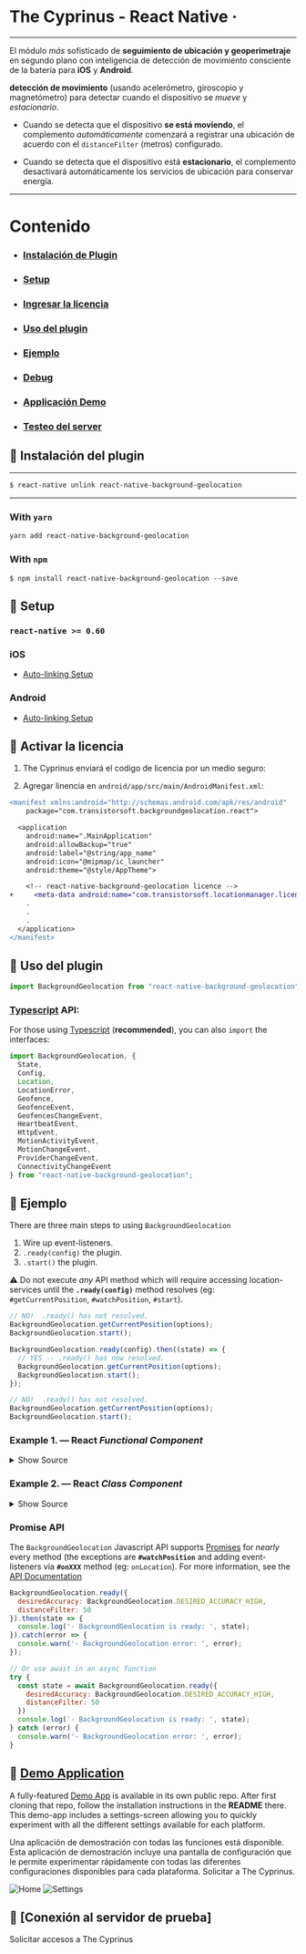 The Cyprinus - React Native &middot;
============================================================================


-------------------------------------------------------------------------------

El módulo *más* sofisticado de **seguimiento de ubicación y geoperimetraje** en segundo plano con inteligencia de detección de movimiento consciente de la batería para **iOS** y **Android**.

**detección de movimiento** (usando acelerómetro, giroscopio y magnetómetro) para detectar cuando el dispositivo se *mueve* y *estacionario*.

- Cuando se detecta que el dispositivo **se está moviendo**, el complemento *automáticamente* comenzará a registrar una ubicación de acuerdo con el `distanceFilter` (metros) configurado.

- Cuando se detecta que el dispositivo está **estacionario**, el complemento desactivará automáticamente los servicios de ubicación para conservar energía.


----------------------------------------------------------------------------

# Contenido
- ### [Instalación de Plugin](#large_blue_diamond-installing-the-plugin)
- ### [Setup](#large_blue_diamond-setup-guides)
- ### [Ingresar la licencia](#large_blue_diamond-configure-your-license)
- ### [Uso del plugin](#large_blue_diamond-using-the-plugin)
- ### [Ejemplo](#large_blue_diamond-example)
- ### [Debug](../../wiki/Debugging)
- ### [Applicación Demo](#large_blue_diamond-demo-application)
- ### [Testeo del server](#large_blue_diamond-simple-testing-server)

## :large_blue_diamond: Instalación del plugin

-------------------------------------------------------------

```bash
$ react-native unlink react-native-background-geolocation
```

-------------------------------------------------------------

### With `yarn`

```bash
yarn add react-native-background-geolocation
```

### With `npm`
```
$ npm install react-native-background-geolocation --save
```

## :large_blue_diamond: Setup

### `react-native >= 0.60`

### iOS
- [Auto-linking Setup](help/INSTALL-IOS-AUTO.md)

### Android
- [Auto-linking Setup](help/INSTALL-ANDROID-AUTO.md)


## :large_blue_diamond: Activar la licencia

1. The Cyprinus enviará el codigo de licencia por un medio seguro:

2. Agregar linencia en  `android/app/src/main/AndroidManifest.xml`:

```diff
<manifest xmlns:android="http://schemas.android.com/apk/res/android"
    package="com.transistorsoft.backgroundgeolocation.react">

  <application
    android:name=".MainApplication"
    android:allowBackup="true"
    android:label="@string/app_name"
    android:icon="@mipmap/ic_launcher"
    android:theme="@style/AppTheme">

    <!-- react-native-background-geolocation licence -->
+     <meta-data android:name="com.transistorsoft.locationmanager.license" android:value="YOUR_LICENCE_KEY_HERE" />
    .
    .
    .
  </application>
</manifest>
```

## :large_blue_diamond: Uso del plugin ##

```javascript
import BackgroundGeolocation from "react-native-background-geolocation";
```

### [Typescript](https://facebook.github.io/react-native/blog/2018/05/07/using-typescript-with-react-native) API:

For those using [Typescript](https://facebook.github.io/react-native/blog/2018/05/07/using-typescript-with-react-native) (__recommended__), you can also `import` the interfaces:
```javascript
import BackgroundGeolocation, {
  State,
  Config,
  Location,
  LocationError,
  Geofence,
  GeofenceEvent,
  GeofencesChangeEvent,
  HeartbeatEvent,
  HttpEvent,
  MotionActivityEvent,
  MotionChangeEvent,
  ProviderChangeEvent,
  ConnectivityChangeEvent
} from "react-native-background-geolocation";

```

## :large_blue_diamond: Ejemplo

There are three main steps to using `BackgroundGeolocation`
1. Wire up event-listeners.
2. `.ready(config)` the plugin.
3. `.start()` the plugin.

:warning: Do not execute *any* API method which will require accessing location-services until the **`.ready(config)`** method resolves (eg: `#getCurrentPosition`, `#watchPosition`, `#start`).

```javascript
// NO!  .ready() has not resolved.
BackgroundGeolocation.getCurrentPosition(options);
BackgroundGeolocation.start();

BackgroundGeolocation.ready(config).then((state) => {
  // YES -- .ready() has now resolved.
  BackgroundGeolocation.getCurrentPosition(options);
  BackgroundGeolocation.start();  
});

// NO!  .ready() has not resolved.
BackgroundGeolocation.getCurrentPosition(options);
BackgroundGeolocation.start();
```


### Example 1. &mdash; React *Functional Component*

<details>
  <summary>Show Source</summary>

```javascript

import React from 'react';
import {
  Switch,
  Text,
  View,
} from 'react-native';

import BackgroundGeolocation, {
  Location,
  Subscription
} from "react-native-background-geolocation";

const HelloWorld = () => {
  const [enabled, setEnabled] = React.useState(false);
  const [location, setLocation] = React.useState('');

  React.useEffect(() => {
    /// 1.  Subscribe to events.
    const onLocation:Subscription = BackgroundGeolocation.onLocation((location) => {
      console.log('[onLocation]', location);
      setLocation(JSON.stringify(location, null, 2));
    })

    const onMotionChange:Subscription = BackgroundGeolocation.onMotionChange((event) => {
      console.log('[onMotionChange]', event);
    });

    const onActivityChange:Subscription = BackgroundGeolocation.onActivityChange((event) => {
      console.log('[onMotionChange]', event);
    })

    const onProviderChange:Subscription = BackgroundGeolocation.onProviderChange((event) => {
      console.log('[onProviderChange]', event);
    })

    /// 2. ready the plugin.
    BackgroundGeolocation.ready({
      // Geolocation Config
      desiredAccuracy: BackgroundGeolocation.DESIRED_ACCURACY_HIGH,
      distanceFilter: 10,
      // Activity Recognition
      stopTimeout: 5,
      // Application config
      debug: true, // <-- enable this hear sounds for background-geolocation life-cycle.
      logLevel: BackgroundGeolocation.LOG_LEVEL_VERBOSE,
      stopOnTerminate: false,   // <-- Allow the background-service to continue tracking when user closes the app.
      startOnBoot: true,        // <-- Auto start tracking when device is powered-up.
      // HTTP / SQLite config
      url: 'http://yourserver.com/locations',
      batchSync: false,       // <-- [Default: false] Set true to sync locations to server in a single HTTP request.
      autoSync: true,         // <-- [Default: true] Set true to sync each location to server as it arrives.
      headers: {              // <-- Optional HTTP headers
        "X-FOO": "bar"
      },
      params: {               // <-- Optional HTTP params
        "auth_token": "maybe_your_server_authenticates_via_token_YES?"
      }
    }).then((state) => {
      setEnabled(state.enabled)
      console.log("- BackgroundGeolocation is configured and ready: ", state.enabled);
    });

    return () => {
      // Remove BackgroundGeolocation event-subscribers when the View is removed or refreshed
      // during development live-reload.  Without this, event-listeners will accumulate with
      // each refresh during live-reload.
      onLocation.remove();
      onMotionChange.remove();
      onActivityChange.remove();
      onProviderChange.remove();
    }
  }, []);

  /// 3. start / stop BackgroundGeolocation
  React.useEffect(() => {
    if (enabled) {
      BackgroundGeolocation.start();
    } else {
      BackgroundGeolocation.stop();
      setLocation('');
    }
  }, [enabled]);

  return (
    <View style={{alignItems:'center'}}>
      <Text>Click to enable BackgroundGeolocation</Text>
      <Switch value={enabled} onValueChange={setEnabled} />
      <Text style={{fontFamily:'monospace', fontSize:12}}>{location}</Text>
    </View>
  )
}

export default HelloWorld;
```

</details>

### Example 2. &mdash; React *Class Component*

<details>
  <summary>Show Source</summary>

```javascript
import React from 'react';
import {
  Switch,
  Text,
  View,
} from 'react-native';

import BackgroundGeolocation, {
  Location,
  Subscription
} from "react-native-background-geolocation";

export default class HelloWorld extends React.Component {
  subscriptions:Subscription[] = [];
  state:any = {};
  constructor(props:any) {
    super(props);
    this.state = {
      enabled: false,
      location: ''
    }
  }

  componentDidMount() {
    /// 1.  Subscribe to BackgroundGeolocation events.
    this.subscriptions.push(BackgroundGeolocation.onLocation((location) => {
      console.log('[onLocation]', location);
      this.setState({location: JSON.stringify(location, null, 2)})
    }, (error) => {
      console.log('[onLocation] ERROR:', error);
    }))

    this.subscriptions.push(BackgroundGeolocation.onMotionChange((event) => {
      console.log('[onMotionChange]', event);
    }))

    this.subscriptions.push(BackgroundGeolocation.onActivityChange((event) => {
      console.log('[onActivityChange]', event);
    }))

    this.subscriptions.push(BackgroundGeolocation.onProviderChange((event) => {
      console.log('[onProviderChange]', event);
    }))

    /// 2. ready the plugin.
    BackgroundGeolocation.ready({
      // Geolocation Config
      desiredAccuracy: BackgroundGeolocation.DESIRED_ACCURACY_HIGH,
      distanceFilter: 10,
      // Activity Recognition
      stopTimeout: 5,
      // Application config
      debug: true, // <-- enable this hear sounds for background-geolocation life-cycle.
      logLevel: BackgroundGeolocation.LOG_LEVEL_VERBOSE,
      stopOnTerminate: false,   // <-- Allow the background-service to continue tracking when user closes the app.
      startOnBoot: true,        // <-- Auto start tracking when device is powered-up.
      // HTTP / SQLite config
      url: 'http://yourserver.com/locations',
      batchSync: false,       // <-- [Default: false] Set true to sync locations to server in a single HTTP request.
      autoSync: true,         // <-- [Default: true] Set true to sync each location to server as it arrives.
      headers: {              // <-- Optional HTTP headers
        "X-FOO": "bar"
      },
      params: {               // <-- Optional HTTP params
        "auth_token": "maybe_your_server_authenticates_via_token_YES?"
      }
    }).then((state) => {
      this.setState({enabled: state.enabled});
      console.log("- BackgroundGeolocation is configured and ready: ", state.enabled);
    })
  }

  /// When view is destroyed (or refreshed during development live-reload),
  /// remove BackgroundGeolocation event subscriptions.
  componentWillUnmount() {
    this.subscriptions.forEach((subscription) => subscription.remove());
  }

  onToggleEnabled(value:boolean) {
    console.log('[onToggleEnabled]', value);
    this.setState({enabled: value})
    if (value) {
      BackgroundGeolocation.start();
    } else {
      this.setState({location: ''});
      BackgroundGeolocation.stop();
    }
  }

  render() {
    return (
      <View style={{alignItems:'center'}}>
        <Text>Click to enable BackgroundGeolocation</Text>
        <Switch value={this.state.enabled} onValueChange={this.onToggleEnabled.bind(this)} />
        <Text style={{fontFamily:'monospace', fontSize:12}}>{this.state.location}</Text>
      </View>
    )
  }
}
```
</details>

### Promise API

The `BackgroundGeolocation` Javascript API supports [Promises](https://developer.mozilla.org/en-US/docs/Web/JavaScript/Reference/Global_Objects/Promise) for *nearly* every method (the exceptions are **`#watchPosition`** and adding event-listeners via **`#onXXX`** method (eg: `onLocation`).  For more information, see the [API Documentation](https://transistorsoft.github.io/react-native-background-geolocation-android)

```javascript
BackgroundGeolocation.ready({
  desiredAccuracy: BackgroundGeolocation.DESIRED_ACCURACY_HIGH, 
  distanceFilter: 50
}).then(state => {
  console.log('- BackgroundGeolocation is ready: ', state);
}).catch(error => {
  console.warn('- BackgroundGeolocation error: ', error);
});

// Or use await in an async function
try {
  const state = await BackgroundGeolocation.ready({
    desiredAccuracy: BackgroundGeolocation.DESIRED_ACCURACY_HIGH, 
    distanceFilter: 50
  })
  console.log('- BackgroundGeolocation is ready: ', state);
} catch (error) {
  console.warn('- BackgroundGeolocation error: ', error);
}
```

## :large_blue_diamond: [Demo Application](https://github.com/transistorsoft/rn-background-geolocation-demo)

A fully-featured [Demo App](https://github.com/transistorsoft/rn-background-geolocation-demo) is available in its own public repo.  After first cloning that repo, follow the installation instructions in the **README** there.  This demo-app includes a settings-screen allowing you to quickly experiment with all the different settings available for each platform.
    
Una aplicación de demostración con todas las funciones está disponible. Esta aplicación de demostración incluye una pantalla de configuración que le permite experimentar rápidamente con todas las diferentes configuraciones disponibles para cada plataforma. Solicitar a The Cyprinus.    
    

![Home](https://dl.dropboxusercontent.com/s/wa43w1n3xhkjn0i/home-framed-350.png?dl=1)
![Settings](https://dl.dropboxusercontent.com/s/8oad228siog49kt/settings-framed-350.png?dl=1)


## :large_blue_diamond: [Conexión al servidor de prueba]

Solicitar accesos a The Cyprinus

